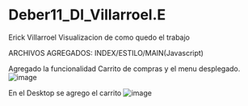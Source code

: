 # Deber11_DI_Villarroel.E

Erick Villarroel
Visualizacion de como quedo el trabajo

ARCHIVOS AGREGADOS: INDEX/ESTILO/MAIN(Javascript)

Agregado la funcionalidad Carrito de compras y el menu desplegado.
![image](https://github.com/ErickVillarroel1722/Deber11_DI_Villarroel.E/assets/117743333/352540cb-3c34-4f82-aa44-85df5a5df9f6)

En el Desktop se agrego el carrito
![image](https://github.com/ErickVillarroel1722/Deber11_DI_Villarroel.E/assets/117743333/890b94d0-e588-465e-ac6b-bd14baa36516)


